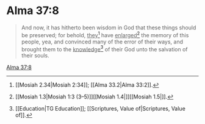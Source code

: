 # Alma 37:8

> And now, it has hitherto been wisdom in God that these things should be preserved; for behold, <u>they</u>[^a] have <u>enlarged</u>[^b] the memory of this people, yea, and convinced many of the error of their ways, and brought them to the <u>knowledge</u>[^c] of their God unto the salvation of their souls.

[Alma 37:8](https://www.churchofjesuschrist.org/study/scriptures/bofm/alma/37?lang=eng&id=p8#p8)


[^a]: [[Mosiah 2.34|Mosiah 2:34]]; [[Alma 33.2|Alma 33:2]].  
[^b]: [[Mosiah 1.3|Mosiah 1:3 (3–5)]][[Mosiah 1.4|]][[Mosiah 1.5|]].  
[^c]: [[Education|TG Education]]; [[Scriptures, Value of|Scriptures, Value of]].  
